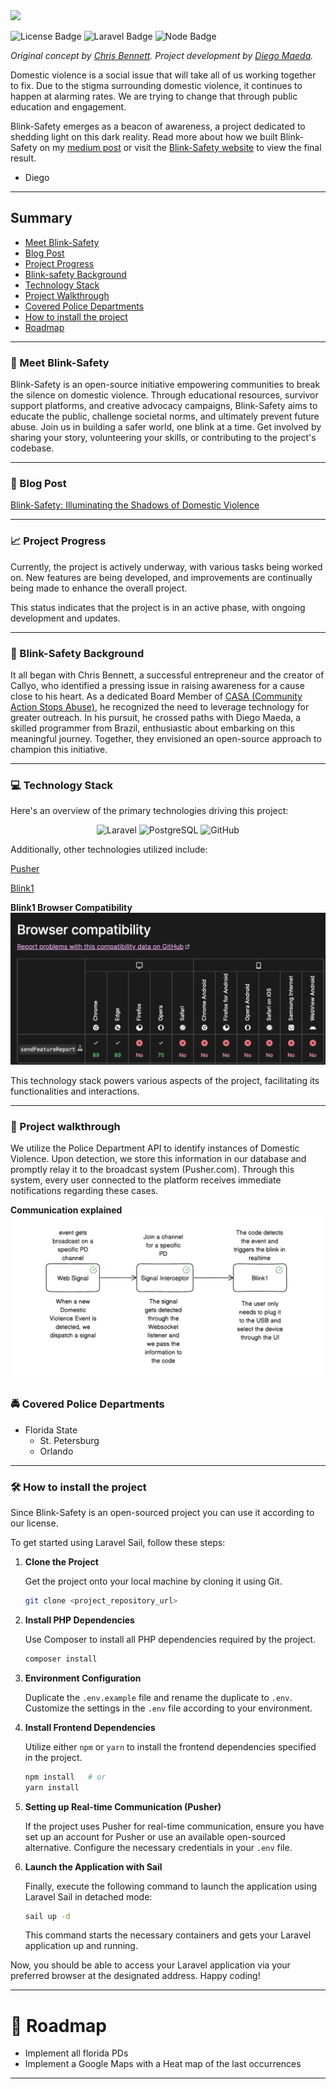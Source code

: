 
<img src="https://blink-safety.com/build/assets/blink-safety-logo-312d4928.svg" width="250"/>

![License Badge](https://img.shields.io/badge/License-MIT-green)
![Laravel Badge](https://img.shields.io/badge/Laravel-10-red)
![Node Badge](https://img.shields.io/badge/Node.js-20-blue)

*Original concept by [Chris Bennett](https://www.linkedin.com/in/chrisbennett1981/). Project development by [Diego Maeda](https://www.linkedin.com/in/diego-maeda-iavarone/).*

Domestic violence is a social issue that will take all of us working together to fix. Due to the stigma surrounding domestic violence, it continues to happen at alarming rates.  We are trying to change that through public education and engagement.

Blink-Safety emerges as a beacon of awareness, a project dedicated to shedding light on this dark reality. Read more about how we built Blink-Safety on my [medium post](https://medium.com/@diegomaeda/blink-safety-illuminating-the-shadows-of-domestic-violence-c87454599383) or visit the [Blink-Safety website](https://blink-safety.com.br) to view the final result.

- Diego

___
## Summary
* [Meet Blink-Safety](#purpleheart-meet-blink-safety)
* [Blog Post](#blog-post)
* [Project Progress](#chartwithupwardstrend-project-progress)
* [Blink-safety Background](#book-blink-safety-background)
* [Technology Stack](#computer-technology-stack)
* [Project Walkthrough](#hammer-project-walkthrough)
* [Covered Police Departments](#oncomingpolicecar-covered-police-departments)
* [How to install the project](#hammerandwrench-how-to-install-the-project)
* [Roadmap](#construction-roadmap)


___

### :purple_heart: Meet Blink-Safety
Blink-Safety is an open-source initiative empowering communities to break the silence on domestic violence. Through educational resources, survivor support platforms, and creative advocacy campaigns, Blink-Safety aims to educate the public, challenge societal norms, and ultimately prevent future abuse. Join us in building a safer world, one blink at a time. Get involved by sharing your story, volunteering your skills, or contributing to the project's codebase.
___

### :newspaper: Blog Post
[Blink-Safety: Illuminating the Shadows of Domestic Violence](https://medium.com/@diegomaeda/blink-safety-illuminating-the-shadows-of-domestic-violence-c87454599383)

---
### :chart_with_upwards_trend: Project Progress
Currently, the project is actively underway, with various tasks being worked on. New features are being developed, and improvements are continually being made to enhance the overall project.

This status indicates that the project is in an active phase, with ongoing development and updates.
___

### :book: Blink-Safety Background
It all began with Chris Bennett, a successful entrepreneur and the creator of Callyo, who identified a pressing issue in raising awareness for a cause close to his heart. As a dedicated Board Member of [CASA (Community Action Stops Abuse)](https://www.casapinellas.org/), he recognized the need to leverage technology for greater outreach. In his pursuit, he crossed paths with Diego Maeda, a skilled programmer from Brazil, enthusiastic about embarking on this meaningful journey. Together, they envisioned an open-source approach to champion this initiative.
___

### :computer: Technology Stack
Here's an overview of the primary technologies driving this project:

<p align="center">
  <img height="75" loading="lazy" src="https://cdn.jsdelivr.net/gh/devicons/devicon/icons/laravel/laravel-plain.svg" alt="Laravel">
  <img height="75" loading="lazy" src="https://cdn.jsdelivr.net/gh/devicons/devicon/icons/postgresql/postgresql-original.svg" alt="PostgreSQL">
  <img height="75" src="https://cdn.jsdelivr.net/gh/devicons/devicon/icons/github/github-original-wordmark.svg" alt="GitHub">
</p>


Additionally, other technologies utilized include:

[Pusher](https://pusher.com/)

[Blink1](https://blink1.thingm.com/)

**Blink1 Browser Compatibility**
<img src="https://github.com/diego-maeda/blink-safety/blob/main/.github/docs/compatibility.png">

This technology stack powers various aspects of the project, facilitating its functionalities and interactions.
___
### :hammer: Project walkthrough
We utilize the Police Department API to identify instances of Domestic Violence. Upon detection, we store this information in our database and promptly relay it to the broadcast system (Pusher.com). Through this system, every user connected to the platform receives immediate notifications regarding these cases.

**Communication explained**
<img src="https://github.com/diego-maeda/blink-safety/blob/main/.github/docs/comms.png">

### :oncoming_police_car: Covered Police Departments
- Florida State
  - St. Petersburg 
  - Orlando

___
### :hammer_and_wrench: How to install the project
Since Blink-Safety is an open-sourced project you can use it according to our license.

To get started using Laravel Sail, follow these steps:

1. **Clone the Project**

   Get the project onto your local machine by cloning it using Git.

    ```bash
    git clone <project_repository_url>
    ```

2. **Install PHP Dependencies**

   Use Composer to install all PHP dependencies required by the project.

    ```bash
    composer install
    ```

3. **Environment Configuration**

   Duplicate the `.env.example` file and rename the duplicate to `.env`. Customize the settings in the `.env` file according to your environment.

4. **Install Frontend Dependencies**

   Utilize either `npm` or `yarn` to install the frontend dependencies specified in the project.

    ```bash
    npm install   # or
    yarn install
    ```

5. **Setting up Real-time Communication (Pusher)**

   If the project uses Pusher for real-time communication, ensure you have set up an account for Pusher or use an available open-sourced alternative. Configure the necessary credentials in your `.env` file.

6. **Launch the Application with Sail**

   Finally, execute the following command to launch the application using Laravel Sail in detached mode:

    ```bash
    sail up -d
    ```

   This command starts the necessary containers and gets your Laravel application up and running.

Now, you should be able to access your Laravel application via your preferred browser at the designated address. Happy coding!

___
# :construction: Roadmap
- Implement all florida PDs
- Implement a Google Maps with a Heat map of the last occurrences

---
